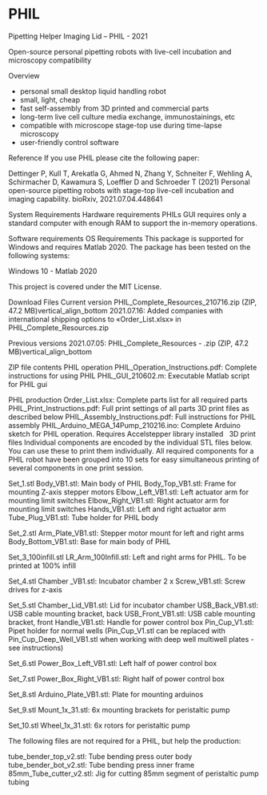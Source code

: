 

# PHIL

Pipetting Helper Imaging Lid – PHIL - 2021

Open-source personal pipetting robots with live-​cell incubation and microscopy compatibility

Overview
- personal small desktop liquid handling robot
- small, light, cheap
- fast self-​assembly from 3D printed and commercial parts
- long-​term live cell culture media exchange, immunostainings, etc
- compatible with microscope stage-​top use during time-​lapse microscopy
- user-​friendly control software

Reference
If you use PHIL please cite the following paper:

Dettinger P, Kull T, Arekatla G, Ahmed N, Zhang Y, Schneiter F, Wehling A, Schirmacher D, Kawamura S, Loeffler D and Schroeder T (2021)
Personal open-source pipetting robots with stage-top live-cell incubation and imaging capability.
bioRxiv, 2021.07.04.448641

System Requirements
Hardware requirements
PHILs GUI requires only a standard computer with enough RAM to support the in-memory operations.

Software requirements
OS Requirements
This package is supported for Windows and requires Matlab 2020. The package has been tested on the following systems:

Windows 10 - Matlab 2020

This project is covered under the MIT License.

Download Files
Current version
PHIL_Complete_Resources_210716.zip (ZIP, 47.2 MB)vertical_align_bottom
2021.07.16: Added companies with international shipping options to «Order_List.xlsx» in PHIL_Complete_Resources.zip

Previous versions
2021.07.05: PHIL_Complete_Resources - .zip (ZIP, 47.2 MB)vertical_align_bottom

ZIP file contents
PHIL operation
PHIL_Operation_Instructions.pdf: Complete instructions for using PHIL
PHIL_GUI_210602.m: Executable Matlab script for PHIL gui

PHIL production
Order_List.xlsx: Complete parts list for all required parts
PHIL_Print_Instructions.pdf: Full print settings of all parts
3D print files as described below
PHIL_Assembly_Instructions.pdf: Full instructions for PHIL assembly
PHIL_Arduino_MEGA_14Pump_210216.ino: Complete Arduino sketch for PHIL operation. Requires Accelstepper library installed
 
3D print files
Individual components are encoded by the individual STL files below. You can use these to print them individually.
All required components for a PHIL robot have been grouped into 10 sets for easy simultaneous printing of several components in one print session.

Set_1.stl
Body_VB1.stl: Main body of PHIL
Body_Top_VB1.stl: Frame for mounting Z-axis stepper motors
Elbow_Left_VB1.stl: Left actuator arm for mounting limit switches
Elbow_Right_VB1.stl: Right actuator arm for mounting limit switches
Hands_VB1.stl: Left and right actuator arm
Tube_Plug_VB1.stl: Tube holder for PHIL body

Set_2.stl
Arm_Plate_VB1.stl: Stepper motor mount for left and right arms
Body_Bottom_VB1.stl: Base for main body of PHIL
 
 
Set_3_100infill.stl
LR_Arm_100Infill.stl: Left and right arms for PHIL. To be printed at 100% infill


Set_4.stl
Chamber _VB1.stl: Incubator chamber
2 x Screw_VB1.stl: Screw drives for z-axis
 
 
Set_5.stl
Chamber_Lid_VB1.stl: Lid for incubator chamber
USB_Back_VB1.stl: USB cable mounting bracket, back
USB_Front_VB1.stl: USB cable mounting bracket, front
Handle_VB1.stl: Handle for power control box
Pin_Cup_V1.stl: Pipet holder for normal wells
(Pin_Cup_V1.stl can be replaced with Pin_Cup_Deep_Well_VB1.stl when working with deep well multiwell plates - see instructions)
 
 
Set_6.stl
Power_Box_Left_VB1.stl: Left half of power control box
 
 
Set_7.stl
Power_Box_Right_VB1.stl: Right half of power control box
 
 
Set_8.stl
Arduino_Plate_VB1.stl: Plate for mounting arduinos
 
 
Set_9.stl
Mount_1x_31.stl: 6x mounting brackets for peristaltic pump
 
 
Set_10.stl
Wheel_1x_31.stl: 6x rotors for peristaltic pump


The following files are not required for a PHIL, but help the production:

tube_bender_top_v2.stl: Tube bending press outer body
tube_bender_bot_v2.stl: Tube bending press inner frame
85mm_Tube_cutter_v2.stl: Jig for cutting 85mm segment of peristaltic pump tubing
